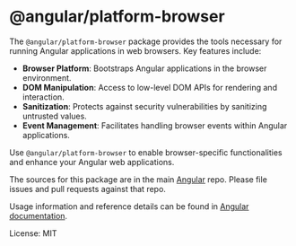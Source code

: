 # @angular/platform-browser

The `@angular/platform-browser` package provides the tools necessary for running Angular applications in web browsers. Key features include:

- **Browser Platform**: Bootstraps Angular applications in the browser environment.
- **DOM Manipulation**: Access to low-level DOM APIs for rendering and interaction.
- **Sanitization**: Protects against security vulnerabilities by sanitizing untrusted values.
- **Event Management**: Facilitates handling browser events within Angular applications.

Use `@angular/platform-browser` to enable browser-specific functionalities and enhance your Angular web applications.

The sources for this package are in the main [Angular](https://github.com/angular/angular) repo. Please file issues and pull requests against that repo.

Usage information and reference details can be found in [Angular documentation](https://angular.dev/overview).

License: MIT